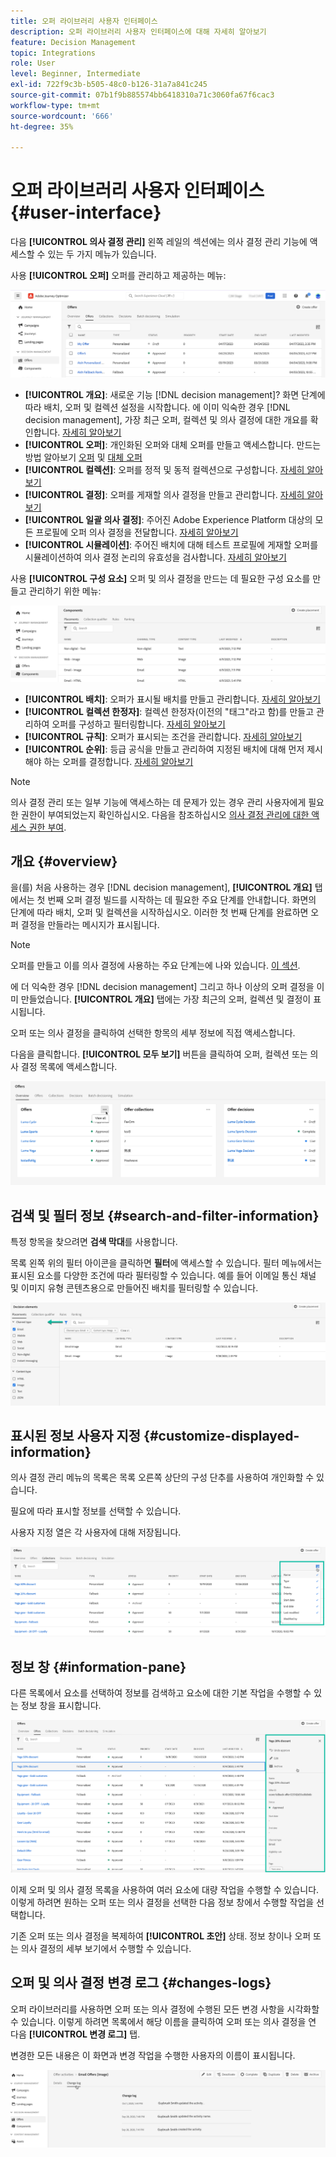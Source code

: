 ```yaml
---
title: 오퍼 라이브러리 사용자 인터페이스
description: 오퍼 라이브러리 사용자 인터페이스에 대해 자세히 알아보기
feature: Decision Management
topic: Integrations
role: User
level: Beginner, Intermediate
exl-id: 722f9c3b-b505-48c0-b126-31a7a841c245
source-git-commit: 07b1f9b885574bb6418310a71c3060fa67f6cac3
workflow-type: tm+mt
source-wordcount: '666'
ht-degree: 35%

---
```


# 오퍼 라이브러리 사용자 인터페이스 {#user-interface}

다음 **[!UICONTROL 의사 결정 관리]** 왼쪽 레일의 섹션에는 의사 결정 관리 기능에 액세스할 수 있는 두 가지 메뉴가 있습니다.

사용 **[!UICONTROL 오퍼]** 오퍼를 관리하고 제공하는 메뉴:


![](../assets/offers_menu.png)

* **[!UICONTROL 개요]**: 새로운 기능 [!DNL decision management]? 화면 단계에 따라 배치, 오퍼 및 컬렉션 설정을 시작합니다. 에 이미 익숙한 경우 [!DNL decision management], 가장 최근 오퍼, 컬렉션 및 의사 결정에 대한 개요를 확인합니다. [자세히 알아보기](#overview)
* **[!UICONTROL 오퍼]**: 개인화된 오퍼와 대체 오퍼를 만들고 액세스합니다. 만드는 방법 알아보기 [오퍼](../offer-library/creating-personalized-offers.md) 및 [대체 오퍼](../offer-library/creating-fallback-offers.md)
* **[!UICONTROL 컬렉션]**: 오퍼를 정적 및 동적 컬렉션으로 구성합니다. [자세히 알아보기](../offer-library/creating-collections.md)
* **[!UICONTROL 결정]**: 오퍼를 게재할 의사 결정을 만들고 관리합니다. [자세히 알아보기](../offer-activities/create-offer-activities.md)
* **[!UICONTROL 일괄 의사 결정]**: 주어진 Adobe Experience Platform 대상의 모든 프로필에 오퍼 의사 결정을 전달합니다. [자세히 알아보기](../batch-delivery.md)
* **[!UICONTROL 시뮬레이션]**: 주어진 배치에 대해 테스트 프로필에 게재할 오퍼를 시뮬레이션하여 의사 결정 논리의 유효성을 검사합니다. [자세히 알아보기](../offer-activities/simulation.md)

사용 **[!UICONTROL 구성 요소]** 오퍼 및 의사 결정을 만드는 데 필요한 구성 요소를 만들고 관리하기 위한 메뉴:

![](../assets/offer_activities.png)

* **[!UICONTROL 배치]**: 오퍼가 표시될 배치를 만들고 관리합니다. [자세히 알아보기](../offer-library/creating-placements.md)
* **[!UICONTROL 컬렉션 한정자]**: 컬렉션 한정자(이전의 &quot;태그&quot;라고 함)를 만들고 관리하여 오퍼를 구성하고 필터링합니다. [자세히 알아보기](../offer-library/creating-tags.md)
* **[!UICONTROL 규칙]**: 오퍼가 표시되는 조건을 관리합니다. [자세히 알아보기](../offer-library/creating-decision-rules.md)
* **[!UICONTROL 순위]**: 등급 공식을 만들고 관리하여 지정된 배치에 대해 먼저 제시해야 하는 오퍼를 결정합니다. [자세히 알아보기](../ranking/create-ranking-formulas.md)

>[!NOTE]
>
>의사 결정 관리 또는 일부 기능에 액세스하는 데 문제가 있는 경우 관리 사용자에게 필요한 권한이 부여되었는지 확인하십시오. 다음을 참조하십시오 [의사 결정 관리에 대한 액세스 권한 부여](starting-offer-decisioning.md#granting-acess-to-decision-management).

## 개요 {#overview}

을(를) 처음 사용하는 경우 [!DNL decision management], **[!UICONTROL 개요]** 탭에서는 첫 번째 오퍼 결정 빌드를 시작하는 데 필요한 주요 단계를 안내합니다. 화면의 단계에 따라 배치, 오퍼 및 컬렉션을 시작하십시오. 이러한 첫 번째 단계를 완료하면 오퍼 결정을 만들라는 메시지가 표시됩니다.

>[!NOTE]
>
>오퍼를 만들고 이를 의사 결정에 사용하는 주요 단계는에 나와 있습니다. [이 섹션](../offer-library/key-steps.md).

에 더 익숙한 경우 [!DNL decision management] 그리고 하나 이상의 오퍼 결정을 이미 만들었습니다. **[!UICONTROL 개요]** 탭에는 가장 최근의 오퍼, 컬렉션 및 결정이 표시됩니다.

오퍼 또는 의사 결정을 클릭하여 선택한 항목의 세부 정보에 직접 액세스합니다.

다음을 클릭합니다. **[!UICONTROL 모두 보기]** 버튼을 클릭하여 오퍼, 컬렉션 또는 의사 결정 목록에 액세스합니다.

![](../assets/overview_view-all.png)

## 검색 및 필터 정보 {#search-and-filter-information}

특정 항목을 찾으려면 **검색 막대**&#x200B;를 사용합니다.

목록 왼쪽 위의 필터 아이콘을 클릭하면 **필터**&#x200B;에 액세스할 수 있습니다. 필터 메뉴에서는 표시된 요소를 다양한 조건에 따라 필터링할 수 있습니다. 예를 들어 이메일 통신 채널 및 이미지 유형 콘텐츠용으로 만들어진 배치를 필터링할 수 있습니다.

![](../assets/filters.png)

## 표시된 정보 사용자 지정 {#customize-displayed-information}

의사 결정 관리 메뉴의 목록은 목록 오른쪽 상단의 구성 단추를 사용하여 개인화할 수 있습니다.

필요에 따라 표시할 정보를 선택할 수 있습니다.

사용자 지정 열은 각 사용자에 대해 저장됩니다.

![](../assets/columns.png)

## 정보 창 {#information-pane}

다른 목록에서 요소를 선택하여 정보를 검색하고 요소에 대한 기본 작업을 수행할 수 있는 정보 창을 표시합니다.

![](../assets/information-pane.png)

이제 오퍼 및 의사 결정 목록을 사용하여 여러 요소에 대량 작업을 수행할 수 있습니다. 이렇게 하려면 원하는 오퍼 또는 의사 결정을 선택한 다음 정보 창에서 수행할 작업을 선택합니다.

기존 오퍼 또는 의사 결정을 복제하여 **[!UICONTROL 초안]** 상태. 정보 창이나 오퍼 또는 의사 결정의 세부 보기에서 수행할 수 있습니다.

## 오퍼 및 의사 결정 변경 로그 {#changes-logs}

오퍼 라이브러리를 사용하면 오퍼 또는 의사 결정에 수행된 모든 변경 사항을 시각화할 수 있습니다. 이렇게 하려면 목록에서 해당 이름을 클릭하여 오퍼 또는 의사 결정을 연 다음 **[!UICONTROL 변경 로그]** 탭.

변경한 모든 내용은 이 화면과 변경 작업을 수행한 사용자의 이름이 표시됩니다.

![](../assets/change-logs.png)
